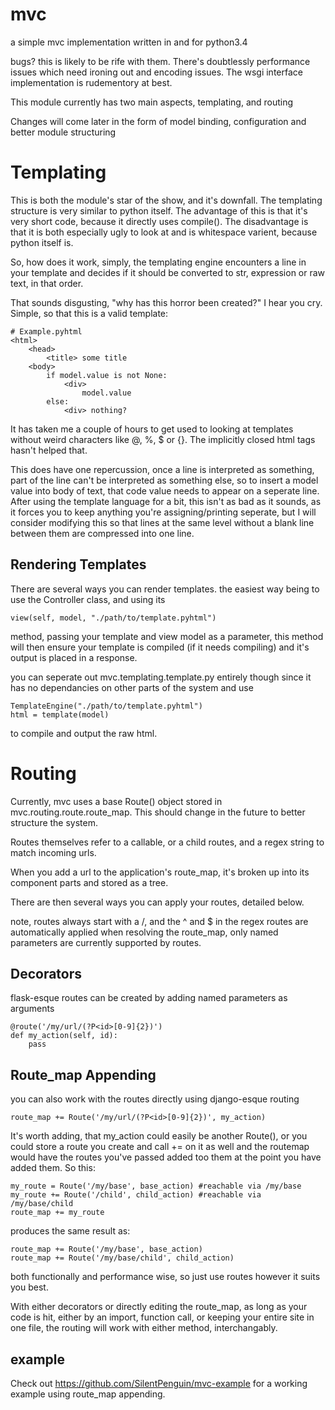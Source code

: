 mvc
===

a simple mvc implementation written in and for python3.4

bugs? this is likely to be rife with them. There's doubtlessly performance issues which need ironing out and encoding
issues. The wsgi interface implementation is rudementory at best.

This module currently has two main aspects, templating, and routing

Changes will come later in the form of model binding, configuration and better module structuring

Templating
==========
This is both the module's star of the show, and it's downfall. The templating structure is very similar to python itself.
The advantage of this is that it's very short code, because it directly uses compile(). The disadvantage is that it is 
both especially ugly to look at and is whitespace varient, because python itself is.

So, how does it work, simply, the templating engine encounters a line in your template and decides if it should be
converted to str, expression or raw text, in that order.

That sounds disgusting, "why has this horror been created?" I hear you cry.
Simple, so that this is a valid template:

    # Example.pyhtml
    <html>
        <head>
            <title> some title
        <body>
            if model.value is not None:
                <div>
                    model.value
            else:
                <div> nothing?

It has taken me a couple of hours to get used to looking at templates without weird characters like @, %, $ or {}.
The implicitly closed html tags hasn't helped that.

This does have one repercussion, once a line is interpreted as something, part of the line can't be interpreted 
as something else, so to insert a model value into body of text, that code value needs to appear on a seperate line.
After using the template language for a bit, this isn't as bad as it sounds, as it forces you to keep anything you're
assigning/printing seperate, but I will consider modifying this so that lines at the same level without a blank line 
between them are compressed into one line.

Rendering Templates
-------------------

There are several ways you can render templates. the easiest way being to use the Controller class, and using its

    view(self, model, "./path/to/template.pyhtml")

method, passing your template and view model as a parameter, this method will then ensure your template is compiled 
(if it needs compiling) and it's output is placed in a response.

you can seperate out mvc.templating.template.py entirely though since it has no dependancies on other parts of the system
and use

    TemplateEngine("./path/to/template.pyhtml")
    html = template(model)
    
to compile and output the raw html.

Routing
=======

Currently, mvc uses a base Route() object stored in mvc.routing.route.route_map. This should change in the future to 
better structure the system.

Routes themselves refer to a callable, or a child routes, and a regex string to match incoming urls.

When you add a url to the application's route_map, it's broken up into its component parts and stored as a tree.

There are then several ways you can apply your routes, detailed below.

note, routes always start with a /, and the ^ and $ in the regex routes are automatically applied when resolving the
route_map, only named parameters are currently supported by routes.

Decorators
----------

flask-esque routes can be created by adding named parameters as arguments

    @route('/my/url/(?P<id>[0-9]{2})')
    def my_action(self, id):
        pass

Route_map Appending
-------------------

you can also work with the routes directly using django-esque routing

    route_map += Route('/my/url/(?P<id>[0-9]{2})', my_action)

It's worth adding, that my_action could easily be another Route(), or you could store a route you create and call += on
it as well and the routemap would have the routes you've passed added too them at the point you have added them. So this:

    my_route = Route('/my/base', base_action) #reachable via /my/base
    my_route += Route('/child', child_action) #reachable via /my/base/child
    route_map += my_route
    
produces the same result as:
    
    route_map += Route('/my/base', base_action)
    route_map += Route('/my/base/child', child_action)
    
both functionally and performance wise, so just use routes however it suits you best.

With either decorators or directly editing the route_map, as long as your code is hit, either by an import, function call,
or keeping your entire site in one file, the routing will work with either method, interchangably.

example
-------

Check out https://github.com/SilentPenguin/mvc-example for a working example using route_map appending.
